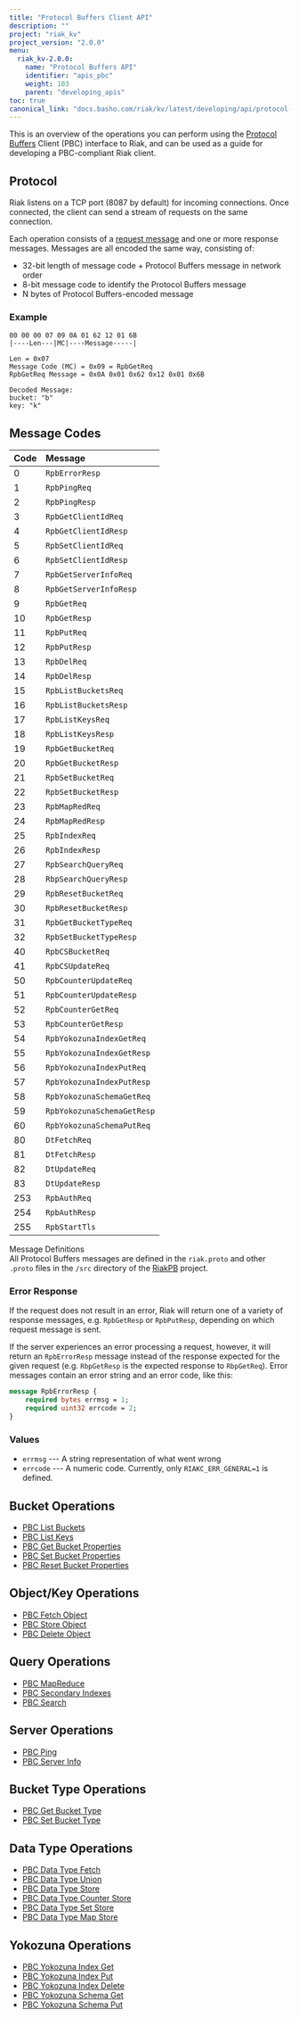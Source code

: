 ```yaml
---
title: "Protocol Buffers Client API"
description: ""
project: "riak_kv"
project_version: "2.0.0"
menu:
  riak_kv-2.0.0:
    name: "Protocol Buffers API"
    identifier: "apis_pbc"
    weight: 103
    parent: "developing_apis"
toc: true
canonical_link: "docs.basho.com/riak/kv/latest/developing/api/protocol-buffers.md"
---
```


This is an overview of the operations you can perform using the
[Protocol Buffers](https://code.google.com/p/protobuf/) Client (PBC)
interface to Riak, and can be used as a guide for developing a
PBC-compliant Riak client.

## Protocol

Riak listens on a TCP port (8087 by default) for incoming connections.
Once connected, the client can send a stream of requests on the same
connection.

Each operation consists of a [request message](https://developers.google.com/protocol-buffers/docs/encoding) and one or more response messages. Messages are all encoded the same way, consisting of:

* 32-bit length of message code + Protocol Buffers message in network
  order
* 8-bit message code to identify the Protocol Buffers message
* N bytes of Protocol Buffers-encoded message

### Example

```
00 00 00 07 09 0A 01 62 12 01 6B
|----Len---|MC|----Message-----|

Len = 0x07
Message Code (MC) = 0x09 = RpbGetReq
RpbGetReq Message = 0x0A 0x01 0x62 0x12 0x01 0x6B

Decoded Message:
bucket: "b"
key: "k"
```

## Message Codes

Code | Message |
:----|:--------|
0 | `RpbErrorResp` |
1 | `RpbPingReq` |
2 | `RpbPingResp` |
3 | `RpbGetClientIdReq` |
4 | `RpbGetClientIdResp` |
5 | `RpbSetClientIdReq` |
6 | `RpbSetClientIdResp` |
7 | `RpbGetServerInfoReq` |
8 | `RpbGetServerInfoResp` |
9 | `RpbGetReq` |
10 | `RpbGetResp` |
11 | `RpbPutReq` |
12 | `RpbPutResp` |
13 | `RpbDelReq` |
14 | `RpbDelResp` |
15 | `RpbListBucketsReq` |
16 | `RpbListBucketsResp` |
17 | `RpbListKeysReq` |
18 | `RpbListKeysResp` |
19 | `RpbGetBucketReq` |
20 | `RpbGetBucketResp` |
21 | `RpbSetBucketReq` |
22 | `RpbSetBucketResp` |
23 | `RpbMapRedReq` |
24 | `RpbMapRedResp` |
25 | `RpbIndexReq` |
26 | `RpbIndexResp` |
27 | `RpbSearchQueryReq` |
28 | `RbpSearchQueryResp` |
29 | `RpbResetBucketReq` |
30 | `RpbResetBucketResp` |
31 | `RpbGetBucketTypeReq` |
32 | `RpbSetBucketTypeResp` |
40 | `RpbCSBucketReq` |
41 | `RpbCSUpdateReq` |
50 | `RpbCounterUpdateReq` |
51 | `RpbCounterUpdateResp` |
52 | `RpbCounterGetReq` |
53 | `RpbCounterGetResp` |
54 | `RpbYokozunaIndexGetReq` |
55 | `RpbYokozunaIndexGetResp` |
56 | `RpbYokozunaIndexPutReq` |
57 | `RpbYokozunaIndexPutResp` |
58 | `RpbYokozunaSchemaGetReq` |
59 | `RpbYokozunaSchemaGetResp` |
60 | `RpbYokozunaSchemaPutReq` |
80 | `DtFetchReq` |
81 | `DtFetchResp` |
82 | `DtUpdateReq` |
83 | `DtUpdateResp` |
253 | `RpbAuthReq` |
254 | `RpbAuthResp` |
255 | `RpbStartTls` |

<div class="info">
<div class="title">Message Definitions</div>
All Protocol Buffers messages are defined in the <code>riak.proto</code>
and other <code>.proto</code> files in the <code>/src</code> directory
of the <a href="https://github.com/basho/riak_pb">RiakPB</a> project.
</div>

### Error Response

If the request does not result in an error, Riak will return one of a
variety of response messages, e.g. `RpbGetResp` or `RpbPutResp`,
depending on which request message is sent.

If the server experiences an error processing a request, however, it
will return an `RpbErrorResp` message instead of the response expected
for the given request (e.g. `RbpGetResp` is the expected response to
`RbpGetReq`). Error messages contain an error string and an error code,
like this:

```protobuf
message RpbErrorResp {
    required bytes errmsg = 1;
    required uint32 errcode = 2;
}
```

### Values

* `errmsg` --- A string representation of what went wrong
* `errcode` --- A numeric code. Currently, only `RIAKC_ERR_GENERAL=1`
  is defined.

## Bucket Operations

* [PBC List Buckets](/riak/kv/2.0.0/developing/api/protocol-buffers/list-buckets)
* [PBC List Keys](/riak/kv/2.0.0/developing/api/protocol-buffers/list-keys)
* [PBC Get Bucket Properties](/riak/kv/2.0.0/developing/api/protocol-buffers/get-bucket-props)
* [PBC Set Bucket Properties](/riak/kv/2.0.0/developing/api/protocol-buffers/set-bucket-props)
* [PBC Reset Bucket Properties](/riak/kv/2.0.0/developing/api/protocol-buffers/reset-bucket-props)

## Object/Key Operations

* [PBC Fetch Object](/riak/kv/2.0.0/developing/api/protocol-buffers/fetch-object)
* [PBC Store Object](/riak/kv/2.0.0/developing/api/protocol-buffers/store-object)
* [PBC Delete Object](/riak/kv/2.0.0/developing/api/protocol-buffers/delete-object)

## Query Operations

* [PBC MapReduce](/riak/kv/2.0.0/developing/api/protocol-buffers/mapreduce)
* [PBC Secondary Indexes](/riak/kv/2.0.0/developing/api/protocol-buffers/secondary-indexes)
* [PBC Search](/riak/kv/2.0.0/developing/api/protocol-buffers/search)

## Server Operations

* [PBC Ping](/riak/kv/2.0.0/developing/api/protocol-buffers/ping)
* [PBC Server Info](/riak/kv/2.0.0/developing/api/protocol-buffers/server-info)

## Bucket Type Operations

* [PBC Get Bucket Type](/riak/kv/2.0.0/developing/api/protocol-buffers/get-bucket-type)
* [PBC Set Bucket Type](/riak/kv/2.0.0/developing/api/protocol-buffers/set-bucket-type)

## Data Type Operations

* [PBC Data Type Fetch](/riak/kv/2.0.0/developing/api/protocol-buffers/dt-fetch)
* [PBC Data Type Union](/riak/kv/2.0.0/developing/api/protocol-buffers/dt-union)
* [PBC Data Type Store](/riak/kv/2.0.0/developing/api/protocol-buffers/dt-store)
* [PBC Data Type Counter Store](/riak/kv/2.0.0/developing/api/protocol-buffers/dt-counter-store)
* [PBC Data Type Set Store](/riak/kv/2.0.0/developing/api/protocol-buffers/dt-set-store)
* [PBC Data Type Map Store](/riak/kv/2.0.0/developing/api/protocol-buffers/dt-map-store)

## Yokozuna Operations

* [PBC Yokozuna Index Get](/riak/kv/2.0.0/developing/api/protocol-buffers/yz-index-get)
* [PBC Yokozuna Index Put](/riak/kv/2.0.0/developing/api/protocol-buffers/yz-index-put)
* [PBC Yokozuna Index Delete](/riak/kv/2.0.0/developing/api/protocol-buffers/yz-index-delete)
* [PBC Yokozuna Schema Get](/riak/kv/2.0.0/developing/api/protocol-buffers/yz-schema-get)
* [PBC Yokozuna Schema Put](/riak/kv/2.0.0/developing/api/protocol-buffers/yz-schema-put)
